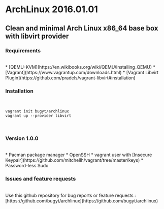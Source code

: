 # ArchLinux 2016.01.01
## Clean and minimal Arch Linux x86_64 base box with libvirt provider

### Requirements
<br />
* [QEMU-KVM](https://en.wikibooks.org/wiki/QEMU/Installing_QEMU)
* [Vagrant](https://www.vagrantup.com/downloads.html)
* [Vagrant Libvirt Plugin](https://github.com/pradels/vagrant-libvirt#installation)
<br />

### Installation
<br />

    vagrant init bugyt/archlinux
    vagrant up --provider libvirt
<br />

### Version 1.0.0
<br />
* Pacman package manager
* OpenSSH
* vagrant user with [Insecure Keypair](https://github.com/mitchellh/vagrant/tree/master/keys)
* Password-less Sudo
<br />

### Issues and feature requests
<br />
Use this github repository for bug reports or  feature requests :
[https://github.com/bugyt/archlinux](https://github.com/bugyt/archlinux)
<br />
